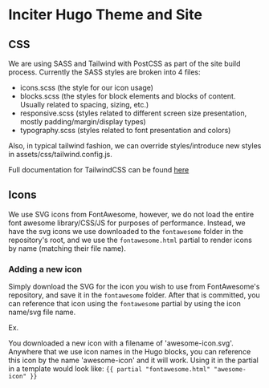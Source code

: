 # Inciter Hugo Theme and Site

## CSS
We are using SASS and Tailwind with PostCSS as part of the site build process.  Currently the SASS styles are broken into 4 files:
- icons.scss (the style for our icon usage)
- blocks.scss (the styles for block elements and blocks of content.  Usually related to spacing, sizing, etc.)
- responsive.scss (styles related to different screen size presentation, mostly padding/margin/display types)
- typography.scss (styles related to font presentation and colors)

Also, in typical tailwind fashion, we can override styles/introduce new styles in assets/css/tailwind.config.js.

Full documentation for TailwindCSS can be found [here](https://tailwindcss.com/docs/installation)

## Icons
We use SVG icons from FontAwesome, however, we do not load the entire font awesome library/CSS/JS for purposes of performance.  Instead, we have the svg icons we use downloaded to the `fontawesome` folder in the repository's root, and we use the `fontawesome.html` partial to render icons by name (matching their file name).

### Adding a new icon
Simply download the SVG for the icon you wish to use from FontAwesome's repository, and save it in the `fontawesome` folder.  After that is committed, you can reference that icon using the `fontawesome` partial by using the icon name/svg file name.

Ex.

You downloaded a new icon with a filename of 'awesome-icon.svg'.  Anywhere that we use icon names in the Hugo blocks, you can reference this icon by the name 'awesome-icon' and it will work.  Using it in the partial in a template would look like: `{{ partial "fontawesome.html" "awesome-icon" }}`